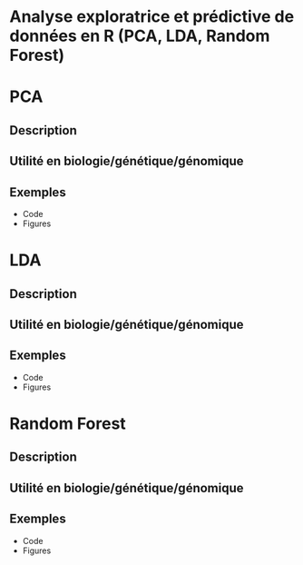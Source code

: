 # Analyse exploratrice et prédictive de données en R (PCA, LDA, Random Forest)

# PCA

## Description

## Utilité en biologie/génétique/génomique

## Exemples
- Code
- Figures

# LDA

## Description

## Utilité en biologie/génétique/génomique

## Exemples
- Code
- Figures

# Random Forest

## Description

## Utilité en biologie/génétique/génomique

## Exemples
- Code
- Figures

